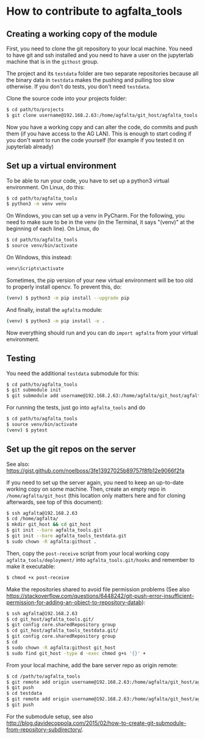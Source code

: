 # How to contribute to agfalta_tools

## Creating a working copy of the module

First, you need to clone the git repository to your local machine. You need to
have git and ssh installed and you need to have a user on the jupyterlab
machine that is in the `githost` group.

The project and its `testdata` folder are two separate repositories because
all the binary data in `testdata` makes the pushing and pulling too slow
otherwise. If you don't do tests, you don't need `testdata`.

Clone the source code into your projects folder:

```sh
$ cd path/to/projects
$ git clone username@192.168.2.63:/home/agfalta/git_host/agfalta_tools.git
```

Now you have a working copy and can alter the code, do commits and push them
(if you have access to the AG LAN). This is enough to start coding if you don't
want to run the code yourself (for example if you tested it on jupyterlab
already)


## Set up a virtual environment

To be able to run your code, you have to set up a python3 virtual
environment. On Linux, do this:

```sh
$ cd path/to/agfalta_tools
$ python3 -m venv venv
```

On Windows, you can set up a venv in PyCharm. For the following, you need to
make sure to be in the venv (in the Terminal, it says "(venv)" at the
beginning of each line). On Linux, do

```sh
$ cd path/to/agfalta_tools
$ source venv/bin/activate
```

On Windows, this instead:

```cmd
venv\Scripts\activate
```

Sometimes, the pip version of your new virtual environment will be too old to
properly install opencv. To prevent this, do:

```sh
(venv) $ python3 -m pip install --upgrade pip
```

And finally, install the `agfalta` module:

```sh
(venv) $ python3 -m pip install -e .
```

Now everything should run and you can do `import agfalta` from your virtual
environment.


## Testing

You need the additional `testdata` submodule for this:

```sh
$ cd path/to/agfalta_tools
$ git submodule init
$ git submodule add username@192.168.2.63:/home/agfalta/git_host/agfalta_tools_testdata.git
```

For running the tests, just go into `agfalta_tools` and do

```sh
$ cd path/to/agfalta_tools
$ source venv/bin/activate
(venv) $ pytest
```


## Set up the git repos on the server

See also: https://gist.github.com/noelboss/3fe13927025b89757f8fb12e9066f2fa

If you need to set up the server again, you need to keep an up-to-date working
copy on some machine. Then, create an empty repo in `/home/agfalta/git_host`
(this location only matters here and for cloning afterwards, see top of this
document):

```sh
$ ssh agfalta@192.168.2.63
$ cd /home/agfalta/
$ mkdir git_host && cd git_host
$ git init --bare agfalta_tools.git
$ git init --bare agfalta_tools_testdata.git
$ sudo chown -R agfalta:githost .
```

Then, copy the `post-receive` script from your local working copy
`agfalta_tools/deployment/` into `agfalta_tools.git/hooks` and remember to
make it executable:

```sh
$ chmod +x post-receive
```

Make the repositories shared to avoid file permission problems (See also https://stackoverflow.com/questions/6448242/git-push-error-insufficient-permission-for-adding-an-object-to-repository-datab):

```sh
$ ssh agfalta@192.168.2.63
$ cd git_host/agfalta_tools.git/
$ git config core.sharedRepository group
$ cd git_host/agfalta_tools_testdata.git/
$ git config core.sharedRepository group
$ cd
$ sudo chown -R agfalta:githost git_host
$ sudo find git_host -type d -exec chmod g+s '{}' +
```

From your local machine, add the bare server repo as origin remote:

```sh
$ cd /path/to/agfalta_tools
$ git remote add origin username@192.168.2.63:/home/agfalta/git_host/agfalta_tools.git
$ git push
$ cd testdata
$ git remote add origin username@192.168.2.63:/home/agfalta/git_host/agfalta_tools_testdata.git
$ git push
```

For the submodule setup, see also http://blog.davidecoppola.com/2015/02/how-to-create-git-submodule-from-repository-subdirectory/.
